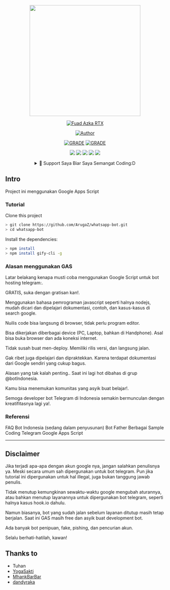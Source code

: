 <p align="center">
<img src="https://avatars3.githubusercontent.com/u/75134519?s=460&u=d8f3c11deb98106b502ab86c323b70c6897c5ab8&v=4" width="350" height="350"/>
</p>
<p align="center">
<a href="#"><img title="Fuad Azka RTX" src="https://img.shields.io/badge/FUAD RTX BOT-green?colorA=%23ff0000&colorB=%23017e40&style=for-the-badge"></a>
</p>
<p align="center">
<a href="https://github.com/FuadRTX"><img title="Author" src="https://img.shields.io/badge/AUTHOR-FuadRTX-orange.svg?style=for-the-badge&logo=github"></a>
</p>
<p align="center">
<a href="https://www.codefactor.io/repository/github/arugaz/whatsapp-bot/overview/master"><img title="GRADE" src="https://www.codefactor.io/Content/badges/APlus.svg"></a>
<a href="https://www.codefactor.io/repository/github/arugaz/whatsapp-bot/overview/master"><img title="GRADE" src="https://www.codefactor.io/Content/badges/APlus.svg"></a>
</p>
<p align="center">
<a href="https://sites.google.com/view/fuadrtx/halaman-muka"><img src="https://hits.seeyoufarm.com/api/count/incr/badge.svg?url=https%3A%2F%2Fsites.google.com%2Fview%2Ffuadrtx%2Fhalaman-muka&count_bg=%23F90000&title_bg=%2300A7FF&icon=google.svg&icon_color=%23FFFFFF&title=Website&edge_flat=false"/></a> 
<a href="https://t.me/fuadrtx"><img src="https://hits.seeyoufarm.com/api/count/incr/badge.svg?url=https%3A%2F%2Ft.me%2Ffuadrtx&count_bg=%23F90000&title_bg=%2300A7FF&icon=telegram.svg&icon_color=%23FFFFFF&title=Instagram&edge_flat=false"/></a>
<a href="https://www.tiktok.com/@fuadrtx"><img src="https://hits.seeyoufarm.com/api/count/incr/badge.svg?url=https%3A%2F%2Fwww.tiktok.com%2F%40fuadrtx&count_bg=%23F90000&title_bg=%23623939&icon=tiktok.svg&icon_color=%23FFFFFF&title=Instagram&edge_flat=false"/></a>
<a href="https://www.instagram.com/fuadrtx/"><img src="https://hits.seeyoufarm.com/api/count/incr/badge.svg?url=https%3A%2F%2Fwww.instagram.com%2Ffuadrtx%2F&count_bg=%2300AAF9&title_bg=%23623939&icon=instagram.svg&icon_color=%23FFFFFF&title=Instagram&edge_flat=false"/></a>
<a href="https://www.youtube.com/channel/UCEJab8kbGHXpVYLT0EhaV2w?view"><img src="https://hits.seeyoufarm.com/api/count/incr/badge.svg?view=&url=https%3A%2F%2Fwww.youtube.com%2Fchannel%2FUCEJab8kbGHXpVYLT0EhaV2w&count_bg=%232B2D29&title_bg=%23DD0000&icon=youtube.svg&icon_color=%23FFFFFF&title=Youtube&edge_flat=false"/></a>
</p>
<div align="center">
<details> 
 <summary>🥟 Support Saya Biar Saya Semangat Coding:D</summary>
<a href="https://www.paypal.com/paypalme/fuadrtx"><img src="https://hits.seeyoufarm.com/api/count/incr/badge.svg?url=https%3A%2F%2Fwww.paypal.com%2Fpaypalme%2Ffuadrtx&count_bg=%2379C83D&title_bg=%23555555&icon=paypal.svg&icon_color=%232500FF&title=Paypal&edge_flat=false"/></a>
</details>
</div>

## Intro

Project ini menggunakan Google Apps Script 

### Tutorial 
Clone this project

```bash
> git clone https://github.com/ArugaZ/whatsapp-bot.git
> cd whatsapp-bot
```

Install the dependencies:

```bash
> npm install 
> npm install gify-cli -g
```

### Alasan menggunakan GAS
Latar belakang kenapa musti coba menggunakan Google Script untuk bot hosting telegram:.

GRATIS, suka dengan gratisan kan!.

Menggunakan bahasa pemrograman javascript seperti halnya nodejs, mudah dicari dan dipelajari dokumentasi, contoh, dan kasus-kasus di search google.

Nuilis code bisa langsung di browser, tidak perlu program editor.

Bisa dikerjakan diberbagai device (PC, Laptop, bahkan di Handphone). Asal bisa buka browser dan ada koneksi internet.

Tidak susah buat men-deploy. Memiliki rilis versi, dan langsung jalan.

Gak ribet juga dipelajari dan dipraktekkan. Karena terdapat dokumentasi dari Google sendiri yang cukup bagus.

Alasan yang tak kalah penting.. Saat ini lagi hot dibahas di grup @botIndonesia.

Kamu bisa menemukan komunitas yang asyik buat belajar!.

Semoga developer bot Telegram di Indonesia semakin bermunculan dengan kreatifitasnya lagi ya!.

### Referensi
FAQ Bot Indonesia (sedang dalam penyusunan)
Bot Father
Berbagai Sample Coding Telegram
Google Apps Script

---

## Disclaimer
Jika terjadi apa-apa dengan akun google nya, jangan salahkan penulisnya ya. Meski secara umum sah dipergunakan untuk bot telegram. Pun jika tutorial ini dipergunakan untuk hal illegal, juga bukan tanggung jawab penulis.

Tidak menutup kemungkinan sewaktu-waktu google mengubah aturannya, atau bahkan menutup layanannya untuk dipergunakan bot telegram, seperti halnya kasus hook.io dahulu.

Namun biasanya, bot yang sudah jalan sebelum layanan ditutup masih tetap berjalan. Saat ini GAS masih free dan asyik buat development bot.

Ada banyak bot penipuan, fake, pishing, dan pencurian akun. 

Selalu berhati-hatilah, kawan!

## Thanks to
- Tuhan
- [YogaSakti](https:)
- [MhankBarBar](https:)
- [dandyraka](https:rd)
